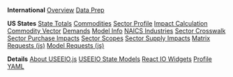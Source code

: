 <b>International</b>
<a href="../../profile/trade/" id="profileTrade">Overview</a>
<a href="../../profile/prep/">Data Prep</a>

<b>US States</b>
<a href="../../useeio.js/footprint/states.html">State Totals</a>
<a href="../../useeio.js/footprint/commodities.html">Commodities</a>
<a href="../../useeio.js/footprint/sector_profile.html">Sector Profile</a>
<a href="../../useeio.js/footprint/calculation.html">Impact Calculation</a>
<a href="../../useeio.js/footprint/commodity_vector.html">Commodity Vector</a>
<a href="../../useeio.js/footprint/demands.html">Demands</a>
<a href="../../useeio.js/footprint/model_info.html">Model Info</a>
<a href="../../useeio.js/footprint/naics.html">NAICS Industries</a>
<a href="../../useeio.js/footprint/sector_crosswalk.html">Sector Crosswalk</a>
<a href="../../useeio.js/footprint/sector_purchase_impacts.html">Sector Purchase Impacts</a>
<a href="../../useeio.js/footprint/sector_scopes.html">Sector Scopes</a>
<a href="../../useeio.js/footprint/sector_supply_impacts.html">Sector Supply Impacts</a>
<a href="../../useeio.js/footprint/matrix-requests.js">Matrix Requests (js)</a>
<a href="../../useeio.js/footprint/model-requests.js">Model Requests (js)</a>

<b>Details</b>
<a href="../../useeio.js/">About USEEIO.js</a>
<a href="../../io/about/">USEEIO State Models</a>
<a href="../../io/charts/">React IO Widgets</a>
<a href="../../profile/item/">Profile YAML</a></a>